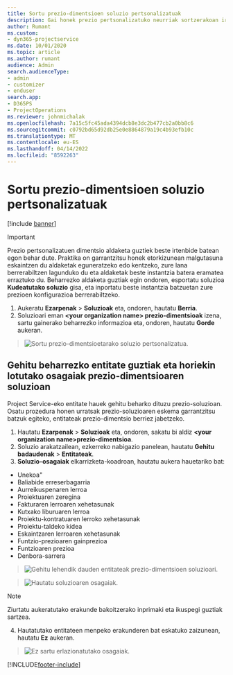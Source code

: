 ```yaml
---
title: Sortu prezio-dimentsioen soluzio pertsonalizatuak
description: Gai honek prezio pertsonalizatuko neurriak sortzerakoan irtenbide pertsonalizatua nola sortu azaltzen du.
author: Rumant
ms.custom:
- dyn365-projectservice
ms.date: 10/01/2020
ms.topic: article
ms.author: rumant
audience: Admin
search.audienceType:
- admin
- customizer
- enduser
search.app:
- D365PS
- ProjectOperations
ms.reviewer: johnmichalak
ms.openlocfilehash: 7a15c5fc45ada4394dcb8e3dc2b477cb2a0bb8c6
ms.sourcegitcommit: c0792bd65d92db25e0e8864879a19c4b93efb10c
ms.translationtype: MT
ms.contentlocale: eu-ES
ms.lasthandoff: 04/14/2022
ms.locfileid: "8592263"
---
```

# <a name="create-custom-solutions-for-pricing-dimensions"></a>Sortu prezio-dimentsioen soluzio pertsonalizatuak

[!include [banner](../includes/psa-now-project-operations.md)]

> [!IMPORTANT]
> Prezio pertsonalizatuen dimentsio aldaketa guztiek beste irtenbide batean egon behar dute. Praktika on garrantzitsu honek etorkizunean malgutasuna eskaintzen du aldaketak eguneratzeko edo kentzeko, zure lana berrerabiltzen lagunduko du eta aldaketak beste instantzia batera eramatea erraztuko du. Beharrezko aldaketa guztiak egin ondoren, esportatu soluzioa **Kudeatutako soluzio** gisa, eta inportatu beste instantzia batzuetan zure prezioen konfigurazioa berrerabiltzeko.

1. Aukeratu **Ezarpenak** > **Soluzioak** eta, ondoren, hautatu **Berria**. 
2. Soluzioari eman **\<your organization name> prezio-dimentsioak** izena, sartu gainerako beharrezko informazioa eta, ondoren, hautatu **Gorde** aukeran.

> ![Sortu prezio-dimentsioetarako soluzio pertsonalizatua.](media/Creation-of-custom-pricing-dimension-solution.PNG)
  
## <a name="add-all-required-entities-and-related-components-to-the-pricing-dimension-solution"></a>Gehitu beharrezko entitate guztiak eta horiekin lotutako osagaiak prezio-dimentsioaren soluzioan
Project Service-eko entitate hauek gehitu beharko dituzu prezio-soluzioan. Osatu prozedura honen urratsak prezio-soluzioaren eskema garrantzitsu batzuk egiteko, entitateak prezio-dimentsio berriez jabetzeko.

1. Hautatu **Ezarpenak** > **Soluzioak** eta, ondoren, sakatu bi aldiz **\<your organization name>prezio-dimentsioa**. 
2. Soluzio arakatzailean, ezkerreko nabigazio panelean, hautatu **Gehitu badaudenak** > **Entitateak**.
3. **Soluzio-osagaiak** elkarrizketa-koadroan, hautatu aukera hauetariko bat:

- Unekoa"
- Baliabide erreserbagarria
- Aurreikuspenaren lerroa
- Proiektuaren zeregina
- Fakturaren lerroaren xehetasunak
- Kutxako liburuaren lerroa
- Proiektu-kontratuaren lerroko xehetasunak
- Proiektu-taldeko kidea
- Eskaintzaren lerroaren xehetasunak
- Funtzio-prezioaren gainprezioa
- Funtzioaren prezioa 
- Denbora-sarrera 

> ![Gehitu lehendik dauden entitateak prezio-dimentsioen soluzioari.](media/Existing-entities-to-PD-solution.png)

> ![Hautatu soluzioaren osagaiak.](media/Dimension-Components.png)

> [!NOTE]
> Ziurtatu aukeratutako erakunde bakoitzerako inprimaki eta ikuspegi guztiak sartzea.

4. Hautatutako entitateen menpeko erakunderen bat eskatuko zaizunean, hautatu **Ez** aukeran.

> ![Ez sartu erlazionatutako osagaiak.](media/Do-not-include-required.png)




[!INCLUDE[footer-include](../includes/footer-banner.md)]
